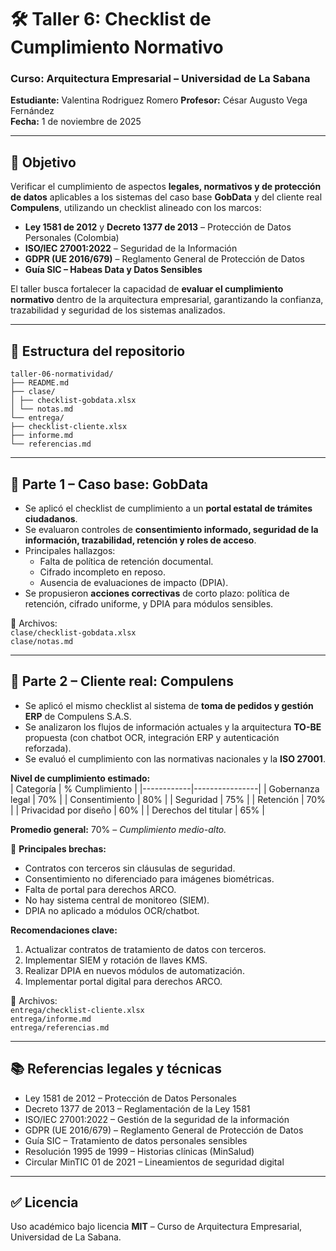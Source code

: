 # 🛠️ Taller 6: Checklist de Cumplimiento Normativo  
### Curso: Arquitectura Empresarial – Universidad de La Sabana  
**Estudiante:** Valentina Rodriguez Romero
**Profesor:** César Augusto Vega Fernández  
**Fecha:** 1 de noviembre de 2025  

---

## 🎯 Objetivo
Verificar el cumplimiento de aspectos **legales, normativos y de protección de datos** aplicables a los sistemas del caso base **GobData** y del cliente real **Compulens**, utilizando un checklist alineado con los marcos:

- **Ley 1581 de 2012** y **Decreto 1377 de 2013** – Protección de Datos Personales (Colombia)  
- **ISO/IEC 27001:2022** – Seguridad de la Información  
- **GDPR (UE 2016/679)** – Reglamento General de Protección de Datos  
- **Guía SIC – Habeas Data y Datos Sensibles**

El taller busca fortalecer la capacidad de **evaluar el cumplimiento normativo** dentro de la arquitectura empresarial, garantizando la confianza, trazabilidad y seguridad de los sistemas analizados.

---

## 🧱 Estructura del repositorio

```
taller-06-normatividad/
├── README.md 
├── clase/
│ ├── checklist-gobdata.xlsx 
│ └── notas.md 
└── entrega/
├── checklist-cliente.xlsx 
├── informe.md 
└── referencias.md 
```

---

## 🧩 Parte 1 – Caso base: **GobData**

- Se aplicó el checklist de cumplimiento a un **portal estatal de trámites ciudadanos**.  
- Se evaluaron controles de **consentimiento informado, seguridad de la información, trazabilidad, retención y roles de acceso**.  
- Principales hallazgos:
  - Falta de política de retención documental.
  - Cifrado incompleto en reposo.
  - Ausencia de evaluaciones de impacto (DPIA).
- Se propusieron **acciones correctivas** de corto plazo: política de retención, cifrado uniforme, y DPIA para módulos sensibles.

📂 Archivos:  
`clase/checklist-gobdata.xlsx`  
`clase/notas.md`

---

## 🧠 Parte 2 – Cliente real: **Compulens**

- Se aplicó el mismo checklist al sistema de **toma de pedidos y gestión ERP** de Compulens S.A.S.  
- Se analizaron los flujos de información actuales y la arquitectura **TO-BE** propuesta (con chatbot OCR, integración ERP y autenticación reforzada).  
- Se evaluó el cumplimiento con las normativas nacionales y la **ISO 27001**.

**Nivel de cumplimiento estimado:**  
| Categoría | % Cumplimiento |
|------------|----------------|
| Gobernanza legal | 70% |
| Consentimiento | 80% |
| Seguridad | 75% |
| Retención | 70% |
| Privacidad por diseño | 60% |
| Derechos del titular | 65% |

**Promedio general:** 70% – *Cumplimiento medio-alto.*

📌 **Principales brechas:**  
- Contratos con terceros sin cláusulas de seguridad.  
- Consentimiento no diferenciado para imágenes biométricas.  
- Falta de portal para derechos ARCO.  
- No hay sistema central de monitoreo (SIEM).  
- DPIA no aplicado a módulos OCR/chatbot.  

**Recomendaciones clave:**  
1. Actualizar contratos de tratamiento de datos con terceros.  
2. Implementar SIEM y rotación de llaves KMS.  
3. Realizar DPIA en nuevos módulos de automatización.  
4. Implementar portal digital para derechos ARCO.  

📂 Archivos:  
`entrega/checklist-cliente.xlsx`  
`entrega/informe.md`  
`entrega/referencias.md`

---

## 📚 Referencias legales y técnicas

- Ley 1581 de 2012 – Protección de Datos Personales  
- Decreto 1377 de 2013 – Reglamentación de la Ley 1581  
- ISO/IEC 27001:2022 – Gestión de la seguridad de la información  
- GDPR (UE 2016/679) – Reglamento General de Protección de Datos  
- Guía SIC – Tratamiento de datos personales sensibles  
- Resolución 1995 de 1999 – Historias clínicas (MinSalud)  
- Circular MinTIC 01 de 2021 – Lineamientos de seguridad digital  


---

## ✅ Licencia
Uso académico bajo licencia **MIT** – Curso de Arquitectura Empresarial, Universidad de La Sabana.
